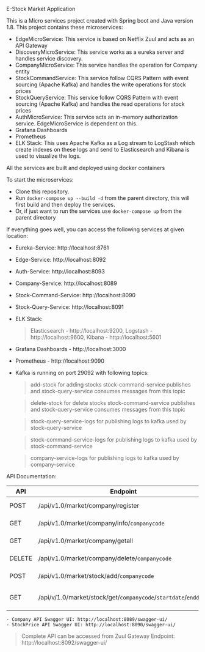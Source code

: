 E-Stock Market Application

This is a Micro services project created with Spring boot and Java version 1.8.
This project contains these microservices:

* EdgeMicroService: This service is based on Netflix Zuul and acts as an API Gateway
* DiscoveryMicroService: This service works as a eureka server and handles service discovery.
* CompanyMicroService: This service handles the operation for Company entity
* StockCommandService: This service follow CQRS Pattern with event sourcing (Apache Kafka) and handles the write operations for stock prices
* StockQueryService: This service follow CQRS Pattern with event sourcing (Apache Kafka) and handles the read operations for stock prices
* AuthMicroService: This service acts an in-memory authorization service. EdgeMicroService is dependent on this.
* Grafana Dashboards
* Prometheus
* ELK Stack: This uses Apache Kafka as a Log stream to LogStash which create indexes on these logs and send to Elasticsearch and Kibana is used to visualize the logs.

All the services are built and deployed using docker containers

To start the microservices:

* Clone this repository.
* Run ```docker-compose up --build -d``` from the parent directory, this will first build
  and then deploy the services.
* Or, if just want to run the services use ```docker-compose up``` from the parent directory

If everything goes well, you can access the following services at given location:

* Eureka-Service: http://localhost:8761
* Edge-Service: http://localhost:8092
* Auth-Service: http://localhost:8093
* Company-Service: http://localhost:8089
* Stock-Command-Service: http://localhost:8090
* Stock-Query-Service: http://localhost:8091
* ELK Stack: 
  > Elasticsearch - http://localhost:9200, Logstash - http://localhost:9600, Kibana - http://localhost:5601
* Grafana Dashboards - http://localhost:3000
* Prometheus - http://localhost:9090
* Kafka is running on port 29092 with following topics:
  > add-stock for adding stocks stock-command-service publishes and stock-query-service consumes messages from this topic
  
  > delete-stock for delete stocks stock-command-service publishes and stock-query-service consumes messages from this topic
  
  > stock-query-service-logs for publishing logs to kafka used by stock-query-service
  
  > stock-command-service-logs for publishing logs to kafka used by stock-command-service
  
  > company-service-logs for publishing logs to kafka used by company-service

API Documentation:

| API      | Endpoint | Edge Url     |
| ----------- | ----------- | ------------- |
| POST | /api/v1.0/market/company/register| http://localhost:8092/company-service/api/v1.0/market/company/register   |
| GET   | /api/v1.0/market/company/info/```companycode``` | http://localhost:8092/company-service/api/v1.0/market/company/info/1213 |
| GET | /api/v1.0/market/company/getall | http://localhost:8092/company-service/api/v1.0/market/company/getall |
| DELETE | /api/v1.0/market/company/delete/```companycode``` | http://localhost:8092/company-service/api/v1.0/market/company/delete/1213|
| POST | /api/v1.0/market/stock/add/```companycode```| http://localhost:8092/stock-command-service/api/v1.0/market/stock/add/1213|
| GET | /api/v/1.0/market/stock/get/```companycode```/```startdate```/```enddate```|http://localhost:8092/stock-query-service/api/v1.0/market/stock/get/1213/2021-05-31/2021-05-31|

	- Company API Swagger UI: http://localhost:8089/swagger-ui/
    - StockPrice API Swagger UI: http://localhost:8090/swagger-ui/
  > Complete API can be accessed from Zuul Gateway Endpoint: http://localhost:8092/swagger-ui/